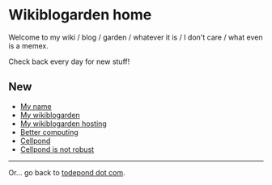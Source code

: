 # Wikiblogarden home

Welcome to my wiki / blog / garden / whatever it is / I don't care / what even is a memex.

Check back every day for new stuff!

## New

- [My name](./my-name)
- [My wikiblogarden](./my-wikiblogarden)
- [My wikiblogarden hosting](./my-wikiblogarden/hosting)
- [Better computing](./better-computing)
- [Cellpond](./cellpond)
- [Cellpond is not robust](./cellpond/is-not-robust)

<hr>

Or... go back to [todepond dot com](/).
